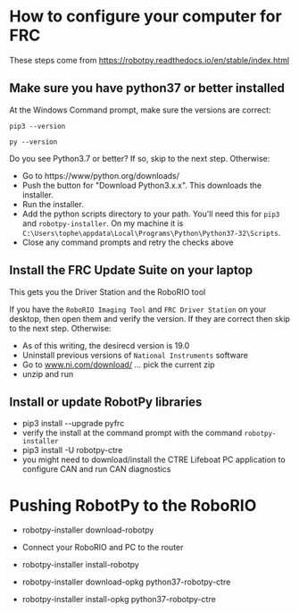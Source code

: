 # How to configure your computer for FRC

These steps come from https://robotpy.readthedocs.io/en/stable/index.html

## Make sure you have python37 or better installed

At the Windows Command prompt, make sure the versions are correct:
```
pip3 --version

py --version
```
Do you see Python3.7 or better? If so, skip to the next step. Otherwise:

  - Go to https://www/python.org/downloads/
  - Push the button for "Download Python3.x.x". This downloads the installer. 
  - Run the installer.
  - Add the python scripts directory to your path. You'll need this for `pip3` and `robotpy-installer`. On my machine it is `C:\Users\tophe\appdata\Local\Programs\Python\Python37-32\Scripts`.
  - Close any command prompts and retry the checks above

## Install the FRC Update Suite on your laptop

This gets you the Driver Station and the RoboRIO tool

If you have the `RoboRIO Imaging Tool` and `FRC Driver Station` on your desktop, then open them and verify the version. If they are correct then skip to the next step. Otherwise:

  - As of this writing, the desirecd version is 19.0
  - Uninstall previous versions of `National Instruments` software
  - Go to  www.ni.com/download/ ... pick the current zip
  - unzip and run
  
## Install or update RobotPy libraries

  - pip3 install --upgrade pyfrc
  - verify the install at the command prompt with the command `robotpy-installer`
  - pip3 install -U robotpy-ctre
  - you might need to download/install the CTRE Lifeboat PC application to configure CAN and run CAN diagnostics

# Pushing RobotPy to the RoboRIO

  - robotpy-installer download-robotpy

  - Connect your RoboRIO and PC to the router  
  - robotpy-installer install-robotpy
  - robotpy-installer download-opkg python37-robotpy-ctre
  - robotpy-installer install-opkg python37-robotpy-ctre
  

